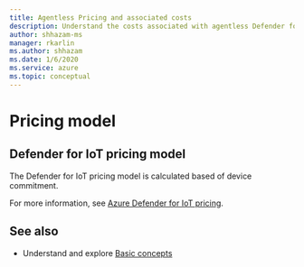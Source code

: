 ```yaml
---
title: Agentless Pricing and associated costs
description: Understand the costs associated with agentless Defender for IoT, and how to control them.
author: shhazam-ms
manager: rkarlin
ms.author: shhazam
ms.date: 1/6/2020
ms.service: azure
ms.topic: conceptual
---
```


# Pricing model

## Defender for IoT pricing model

The Defender for IoT pricing model is calculated based of device commitment. 

For more information, see [Azure Defender for IoT pricing](https://azure.microsoft.com/pricing/details/azure-defender/).

## See also

- Understand and explore [Basic concepts](concept-key-concepts.md)
